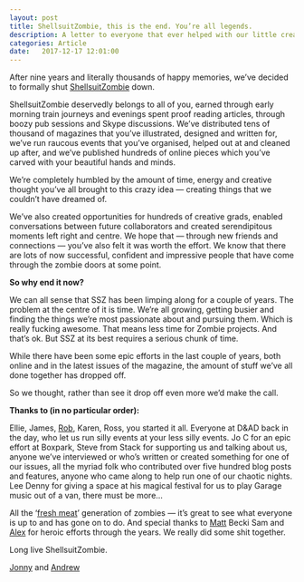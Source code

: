 ```yaml
---
layout: post
title: ShellsuitZombie, this is the end. You’re all legends.
description: A letter to everyone that ever helped with our little creative graduate magazine
categories: Article
date:   2017-12-17 12:01:00
---
```


After nine years and literally thousands of happy memories, we’ve decided to formally shut [ShellsuitZombie](https://shellsuitzombie.co.uk) down.

ShellsuitZombie deservedly belongs to all of you, earned through early morning train journeys and evenings spent proof reading articles, through boozy pub sessions and Skype discussions. We’ve distributed tens of thousand of magazines that you’ve illustrated, designed and written for, we’ve run raucous events that you’ve organised, helped out at and cleaned up after, and we’ve published hundreds of online pieces which you’ve carved with your beautiful hands and minds.

We’re completely humbled by the amount of time, energy and creative thought you’ve all brought to this crazy idea — creating things that we couldn’t have dreamed of.

We’ve also created opportunities for hundreds of creative grads, enabled conversations between future collaborators and created serendipitous moments left right and centre. We hope that — through new friends and connections — you’ve also felt it was worth the effort. We know that there are lots of now successful, confident and impressive people that have come through the zombie doors at some point.

**So why end it now?**

We can all sense that SSZ has been limping along for a couple of years. The problem at the centre of it is time. We’re all growing, getting busier and finding the things we’re most passionate about and pursuing them. Which is really fucking awesome. That means less time for Zombie projects. And that’s ok. But SSZ at its best requires a serious chunk of time.

While there have been some epic efforts in the last couple of years, both online and in the latest issues of the magazine, the amount of stuff we’ve all done together has dropped off.

So we thought, rather than see it drop off even more we’d make the call.

**Thanks to (in no particular order):**

Ellie, James, [Rob](undefined), Karen, Ross, you started it all. Everyone at D&AD back in the day, who let us run silly events at your less silly events. Jo C for an epic effort at Boxpark, Steve from Stack for supporting us and talking about us, anyone we’ve interviewed or who’s written or created something for one of our issues, all the myriad folk who contributed over five hundred blog posts and features, anyone who came along to help run one of our chaotic nights. Lee Denny for giving a space at his magical festival for us to play Garage music out of a van, there must be more…

All the ‘[fresh meat](https://www.facebook.com/groups/shellsuitzombie/members/)’ generation of zombies — it’s great to see what everyone is up to and has gone on to do. And special thanks to [Matt](undefined) Becki Sam and [Alex](undefined) for heroic efforts through the years. We really did some shit together.

Long live ShellsuitZombie.

[Jonny](undefined) and [Andrew](undefined)
